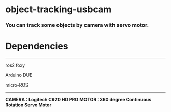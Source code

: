 # object-tracking-usbcam
### **You can track some objects by camera with servo motor.**

# Dependencies

---

ros2 foxy

Arduino DUE

micro-ROS

---

**CAMERA : Logitech C920 HD PRO**
**MOTOR  : 360 degree Continuous Rotation Servo Motor**

